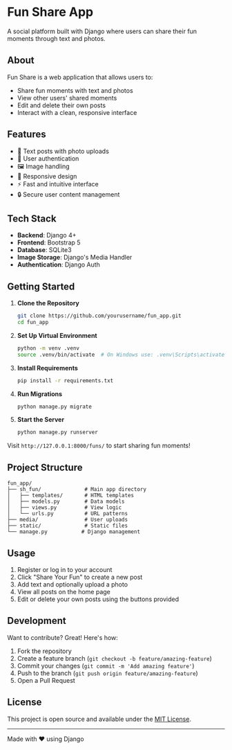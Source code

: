 # Fun Share App

A social platform built with Django where users can share their fun moments through text and photos.

## About

Fun Share is a web application that allows users to:
- Share fun moments with text and photos
- View other users' shared moments
- Edit and delete their own posts
- Interact with a clean, responsive interface

## Features

- 📝 Text posts with photo uploads
- 👤 User authentication
- 🖼️ Image handling
- 📱 Responsive design
- ⚡ Fast and intuitive interface
- 🔒 Secure user content management

## Tech Stack

- **Backend**: Django 4+
- **Frontend**: Bootstrap 5
- **Database**: SQLite3
- **Image Storage**: Django's Media Handler
- **Authentication**: Django Auth

## Getting Started

1. **Clone the Repository**
   ```bash
   git clone https://github.com/yourusername/fun_app.git
   cd fun_app
   ```

2. **Set Up Virtual Environment**
   ```bash
   python -m venv .venv
   source .venv/bin/activate  # On Windows use: .venv\Scripts\activate
   ```

3. **Install Requirements**
   ```bash
   pip install -r requirements.txt
   ```

4. **Run Migrations**
   ```bash
   python manage.py migrate
   ```

5. **Start the Server**
   ```bash
   python manage.py runserver
   ```

Visit `http://127.0.0.1:8000/funs/` to start sharing fun moments!

## Project Structure

```
fun_app/
├── sh_fun/              # Main app directory
│   ├── templates/       # HTML templates
│   ├── models.py        # Data models
│   ├── views.py         # View logic
│   └── urls.py          # URL patterns
├── media/               # User uploads
├── static/              # Static files
└── manage.py           # Django management
```

## Usage

1. Register or log in to your account
2. Click "Share Your Fun" to create a new post
3. Add text and optionally upload a photo
4. View all posts on the home page
5. Edit or delete your own posts using the buttons provided

## Development

Want to contribute? Great! Here's how:

1. Fork the repository
2. Create a feature branch (`git checkout -b feature/amazing-feature`)
3. Commit your changes (`git commit -m 'Add amazing feature'`)
4. Push to the branch (`git push origin feature/amazing-feature`)
5. Open a Pull Request

## License

This project is open source and available under the [MIT License](LICENSE).

---
Made with ❤️ using Django
